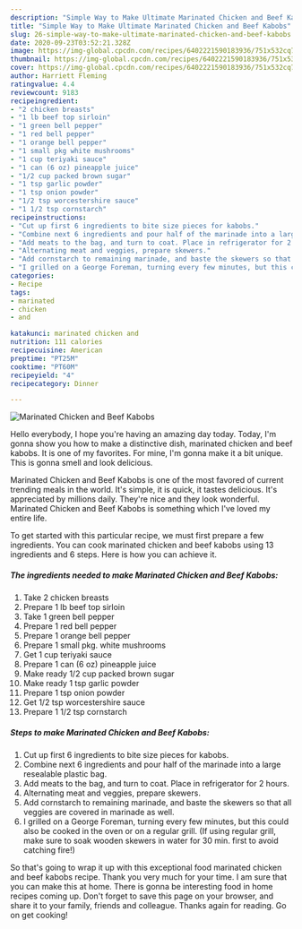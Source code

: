 ```yaml
---
description: "Simple Way to Make Ultimate Marinated Chicken and Beef Kabobs"
title: "Simple Way to Make Ultimate Marinated Chicken and Beef Kabobs"
slug: 26-simple-way-to-make-ultimate-marinated-chicken-and-beef-kabobs
date: 2020-09-23T03:52:21.328Z
image: https://img-global.cpcdn.com/recipes/6402221590183936/751x532cq70/marinated-chicken-and-beef-kabobs-recipe-main-photo.jpg
thumbnail: https://img-global.cpcdn.com/recipes/6402221590183936/751x532cq70/marinated-chicken-and-beef-kabobs-recipe-main-photo.jpg
cover: https://img-global.cpcdn.com/recipes/6402221590183936/751x532cq70/marinated-chicken-and-beef-kabobs-recipe-main-photo.jpg
author: Harriett Fleming
ratingvalue: 4.4
reviewcount: 9183
recipeingredient:
- "2 chicken breasts"
- "1 lb beef top sirloin"
- "1 green bell pepper"
- "1 red bell pepper"
- "1 orange bell pepper"
- "1 small pkg white mushrooms"
- "1 cup teriyaki sauce"
- "1 can (6 oz) pineapple juice"
- "1/2 cup packed brown sugar"
- "1 tsp garlic powder"
- "1 tsp onion powder"
- "1/2 tsp worcestershire sauce"
- "1 1/2 tsp cornstarch"
recipeinstructions:
- "Cut up first 6 ingredients to bite size pieces for kabobs."
- "Combine next 6 ingredients and pour half of the marinade into a large resealable plastic bag."
- "Add meats to the bag, and turn to coat. Place in refrigerator for 2 hours."
- "Alternating meat and veggies, prepare skewers."
- "Add cornstarch to remaining marinade, and baste the skewers so that all veggies are covered in marinade as well."
- "I grilled on a George Foreman, turning every few minutes, but this could also be cooked in the oven or on a regular grill. (If using regular grill, make sure to soak wooden skewers in water for 30 min. first to avoid catching fire!)"
categories:
- Recipe
tags:
- marinated
- chicken
- and

katakunci: marinated chicken and 
nutrition: 111 calories
recipecuisine: American
preptime: "PT25M"
cooktime: "PT60M"
recipeyield: "4"
recipecategory: Dinner

---
```



![Marinated Chicken and Beef Kabobs](https://img-global.cpcdn.com/recipes/6402221590183936/751x532cq70/marinated-chicken-and-beef-kabobs-recipe-main-photo.jpg)

Hello everybody, I hope you're having an amazing day today. Today, I'm gonna show you how to make a distinctive dish, marinated chicken and beef kabobs. It is one of my favorites. For mine, I'm gonna make it a bit unique. This is gonna smell and look delicious.



Marinated Chicken and Beef Kabobs is one of the most favored of current trending meals in the world. It's simple, it is quick, it tastes delicious. It's appreciated by millions daily. They're nice and they look wonderful. Marinated Chicken and Beef Kabobs is something which I've loved my entire life.


To get started with this particular recipe, we must first prepare a few ingredients. You can cook marinated chicken and beef kabobs using 13 ingredients and 6 steps. Here is how you can achieve it.

<!--inarticleads1-->

##### The ingredients needed to make Marinated Chicken and Beef Kabobs:

1. Take 2 chicken breasts
1. Prepare 1 lb beef top sirloin
1. Take 1 green bell pepper
1. Prepare 1 red bell pepper
1. Prepare 1 orange bell pepper
1. Prepare 1 small pkg. white mushrooms
1. Get 1 cup teriyaki sauce
1. Prepare 1 can (6 oz) pineapple juice
1. Make ready 1/2 cup packed brown sugar
1. Make ready 1 tsp garlic powder
1. Prepare 1 tsp onion powder
1. Get 1/2 tsp worcestershire sauce
1. Prepare 1 1/2 tsp cornstarch




<!--inarticleads2-->

##### Steps to make Marinated Chicken and Beef Kabobs:

1. Cut up first 6 ingredients to bite size pieces for kabobs.
1. Combine next 6 ingredients and pour half of the marinade into a large resealable plastic bag.
1. Add meats to the bag, and turn to coat. Place in refrigerator for 2 hours.
1. Alternating meat and veggies, prepare skewers.
1. Add cornstarch to remaining marinade, and baste the skewers so that all veggies are covered in marinade as well.
1. I grilled on a George Foreman, turning every few minutes, but this could also be cooked in the oven or on a regular grill. (If using regular grill, make sure to soak wooden skewers in water for 30 min. first to avoid catching fire!)




So that's going to wrap it up with this exceptional food marinated chicken and beef kabobs recipe. Thank you very much for your time. I am sure that you can make this at home. There is gonna be interesting food in home recipes coming up. Don't forget to save this page on your browser, and share it to your family, friends and colleague. Thanks again for reading. Go on get cooking!
